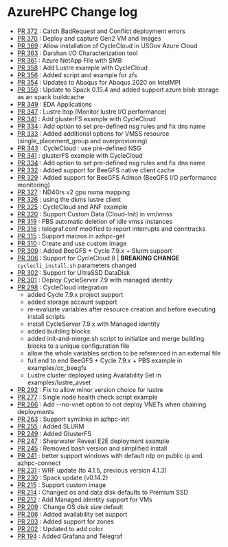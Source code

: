 # AzureHPC Change log

- [PR 372](https://github.com/Azure/azurehpc/pull/372) : Catch BadRequest and Conflict deployment errors
- [PR 370](https://github.com/Azure/azurehpc/pull/370) : Deploy and capture Gen2 VM and Images
- [PR 369](https://github.com/Azure/azurehpc/pull/369) : Allow installation of CycleCloud in USGov Azure Cloud
- [PR 363](https://github.com/Azure/azurehpc/pull/363) : Darshan I/O Characterization tool
- [PR 361](https://github.com/Azure/azurehpc/pull/361) : Azure NetApp File with SMB
- [PR 358](https://github.com/Azure/azurehpc/pull/358) : Add Lustre example with CycleCloud
- [PR 356](https://github.com/Azure/azurehpc/pull/356) : Added script and example for zfs 
- [PR 354](https://github.com/Azure/azurehpc/pull/354) : Updates to Abaqus for Abaqus 2020 on IntelMPI 
- [PR 350](https://github.com/Azure/azurehpc/pull/350) : Update to Spack 0.15.4 and added support azure blob storage as an spack buildcache
- [PR 349](https://github.com/Azure/azurehpc/pull/349) : EDA Applications
- [PR 347](https://github.com/Azure/azurehpc/pull/347) : Lustre ltop (Monitor lustre I/O performance)
- [PR 341](https://github.com/Azure/azurehpc/pull/341) : Add glusterFS example with CycleCloud
- [PR 334](https://github.com/Azure/azurehpc/pull/334) : Add option to set pre-defined nsg rules and fix dns name 
- [PR 333](https://github.com/Azure/azurehpc/pull/333) : Added additional options for VMSS resource (single_placement_group and overprovioning) 
- [PR 343](https://github.com/Azure/azurehpc/pull/343) : CycleCloud : use pre-defined NSG
- [PR 341](https://github.com/Azure/azurehpc/pull/341) : glusterFS example with CycleCloud
- [PR 334](https://github.com/Azure/azurehpc/pull/334) : Add option to set pre-defined nsg rules and fix dns name
- [PR 332](https://github.com/Azure/azurehpc/pull/332) : Added support for BeeGFS native client cache
- [PR 329](https://github.com/Azure/azurehpc/pull/329) : Added support for BeeGFS Admon (BeeGFS I/O performance monitoring)
- [PR 327](https://github.com/Azure/azurehpc/pull/327) : ND40rs v2 gpu numa mapping
- [PR 326](https://github.com/Azure/azurehpc/pull/326) : using the dkms lustre client 
- [PR 325](https://github.com/Azure/azurehpc/pull/325) : CycleCloud and ANF example 
- [PR 320](https://github.com/Azure/azurehpc/pull/320) : Support Custom Data (Cloud-Init) in vm/vmss
- [PR 319](https://github.com/Azure/azurehpc/pull/319) : PBS automatic deletion of idle vmss instances
- [PR 316](https://github.com/Azure/azurehpc/pull/316) : telegraf.conf modified to report interrupts and conntracks
- [PR 315](https://github.com/Azure/azurehpc/pull/315) : Support macros in azhpc-get
- [PR 310](https://github.com/Azure/azurehpc/pull/310) : Create and use custom image
- [PR 309](https://github.com/Azure/azurehpc/pull/309) : Added BeeGFS + Cycle 7.9.x + Slurm support
- [PR 306](https://github.com/Azure/azurehpc/pull/306) : Support for CycleCloud 8 | **BREAKING CHANGE** `cyclecli_install.sh` parameters changed
- [PR 302](https://github.com/Azure/azurehpc/pull/302) : Support for UltraSSD DataDisk
- [PR 301](https://github.com/Azure/azurehpc/pull/301) : Deploy CycleServer 7.9 with managed identity
- [PR 298](https://github.com/Azure/azurehpc/pull/298) : CycleCloud integration
    - added Cycle 7.9.x project support
    - added storage account support
    - re-evaluate variables after resource creation and before executing install scripts
    - install CycleServer 7.9.x with Managed identity
    - added building blocks
    - added init-and-merge.sh script to initialize and merge building blocks to a unique configuration file
    - allow the whole variables section to be referenced in an external file
    - full end to end BeeGFS + Cycle 7.9.x + PBS example in examples/cc_beegfs
    - Lustre cluster deployed using Availability Set in examples/lustre_avset
- [PR 292](https://github.com/Azure/azurehpc/pull/277) : Fix to allow minor version choice for lustre
- [PR 277](https://github.com/Azure/azurehpc/pull/277) : Single node health check script example
- [PR 266](https://github.com/Azure/azurehpc/pull/266) : Add --no-vnet option to not deploy VNETs when chaining deployments
- [PR 263](https://github.com/Azure/azurehpc/pull/263) : Support symlinks in azhpc-init
- [PR 255](https://github.com/Azure/azurehpc/pull/255) : Added SLURM
- [PR 249](https://github.com/Azure/azurehpc/pull/249) : Added GlusterFS
- [PR 247](https://github.com/Azure/azurehpc/pull/247) : Shearwater Reveal E2E deployment example
- [PR 245](https://github.com/Azure/azurehpc/pull/245) : Removed bash version and simplified install
- [PR 241](https://github.com/Azure/azurehpc/pull/241) : better support windows with default rdp on public ip and azhpc-connect 
- [PR 231](https://github.com/Azure/azurehpc/pull/231) : WRF update (to 4.1.5, previous version 4.1.3) 
- [PR 230](https://github.com/Azure/azurehpc/pull/230) : Spack update (v0.14.2)
- [PR 215](https://github.com/Azure/azurehpc/pull/215) : Support custom image
- [PR 214](https://github.com/Azure/azurehpc/pull/214) : Changed os and data disk defaults to Premium SSD
- [PR 212](https://github.com/Azure/azurehpc/pull/212) : Add Managed Identity support for VMs
- [PR 209](https://github.com/Azure/azurehpc/pull/209) : Change OS disk size default
- [PR 206](https://github.com/Azure/azurehpc/pull/206) : Added availability set support 
- [PR 203](https://github.com/Azure/azurehpc/pull/203) : Added support for zones 
- [PR 202](https://github.com/Azure/azurehpc/pull/202) : Updated to add color 
- [PR 194](https://github.com/Azure/azurehpc/pull/194) : Added Grafana and Telegraf 

